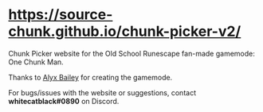 # https://source-chunk.github.io/chunk-picker-v2/

Chunk Picker website for the Old School Runescape fan-made gamemode: One Chunk Man.

Thanks to [Alyx Bailey](https://www.youtube.com/c/AlyxBailey) for creating the gamemode.

For bugs/issues with the website or suggestions, contact **whitecatblack#0890** on Discord.
